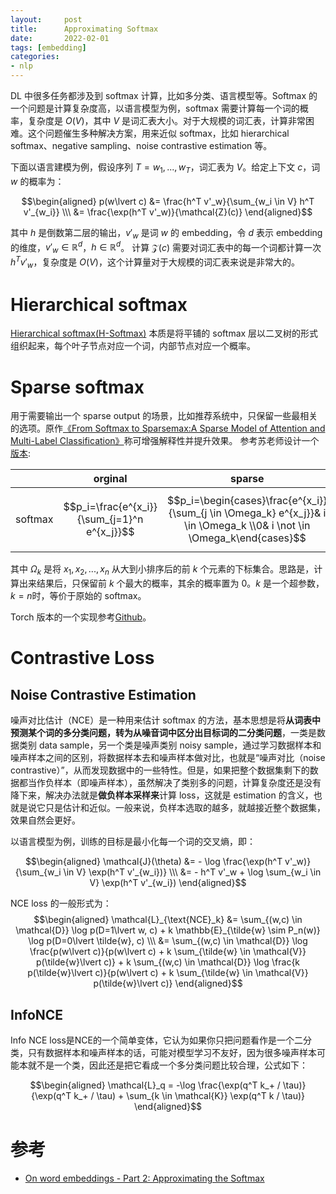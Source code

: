 ```yaml
---
layout:     post
title:      Approximating Softmax
date:       2022-02-01
tags: [embedding]
categories: 
- nlp
---
```


DL 中很多任务都涉及到 softmax 计算，比如多分类、语言模型等。Softmax 的一个问题是计算复杂度高，以语言模型为例，softmax 需要计算每一个词的概率，复杂度是 $O(V)$，其中 $V$ 是词汇表大小。对于大规模的词汇表，计算非常困难。这个问题催生多种解决方案，用来近似 softmax，比如 hierarchical softmax、negative sampling、noise contrastive estimation 等。

下面以语言建模为例，假设序列 $T = w_1, ..., w_T$，词汇表为 $V$。给定上下文  $c$，词 $w$ 的概率为：

$$\begin{aligned}
p(w\lvert c) &= \frac{h^T v'_w}{\sum_{w_i \in V} h^T v'_{w_i}} \\\
&= \frac{\exp(h^T v'_w)}{\mathcal{Z}(c)}
\end{aligned}$$

其中 $h$ 是倒数第二层的输出，$v'_w$ 是词 $w$ 的 embedding，令 $d$ 表示 embedding 的维度，$v'_w \in \mathbb{R}^d$，$h \in \mathbb{R}^d$。
计算 $\mathcal{Z}(c)$ 需要对词汇表中的每一个词都计算一次 $h^T v'_w$，复杂度是 $O(V)$，这个计算量对于大规模的词汇表来说是非常大的。

# Hierarchical softmax <span id='hierarchical-softmax'> </span>
[Hierarchical softmax(H-Softmax)](https://proceedings.neurips.cc/paper_files/paper/2008/file/1e056d2b0ebd5c878c550da6ac5d3724-Paper.pdf) 本质是将平铺的 softmax 层以二叉树的形式组织起来，每个叶子节点对应一个词，内部节点对应一个概率。



# Sparse softmax <span id='sparse-softmax'> </span>

用于需要输出一个 sparse output 的场景，比如推荐系统中，只保留一些最相关的选项。原作[《From Softmax to Sparsemax:A Sparse Model of Attention and Multi-Label Classification》](https://arxiv.org/pdf/1602.02068.pdf)称可增强解释性并提升效果。 参考苏老师设计一个[版本](https://spaces.ac.cn/archives/8046/comment-page-2):

||orginal|sparse|
|---|---|---|
|softmax|$$p_i=\frac{e^{x_i}}{\sum_{j=1}^n e^{x_j}}$$|$$p_i=\begin{cases}\frac{e^{x_i}}{\sum_{j \in \Omega_k} e^{x_j}}& i \in \Omega_k \\0& i \not \in \Omega_k\end{cases}$$|

其中 $\Omega_k$ 是将 $x_1, x_2, ..., x_n$ 从大到小排序后的前 $k$ 个元素的下标集合。思路是，计算出来结果后，只保留前 $k$ 个最大的概率，其余的概率置为 0。$k$ 是一个超参数，$k=n$时，等价于原始的 softmax。

Torch 版本的一个实现参考[Github](https://github.com/KrisKorrel/sparsemax-pytorch/blob/master/sparsemax.py)。




# Contrastive Loss

## Noise Contrastive Estimation
噪声对比估计（NCE）是一种用来估计 softmax 的方法，基本思想是将**从词表中预测某个词的多分类问题，转为从噪音词中区分出目标词的二分类问题**，一类是数据类别 data sample，另一个类是噪声类别 noisy sample，通过学习数据样本和噪声样本之间的区别，将数据样本去和噪声样本做对比，也就是“噪声对比（noise contrastive）”，从而发现数据中的一些特性。但是，如果把整个数据集剩下的数据都当作负样本（即噪声样本），虽然解决了类别多的问题，计算复杂度还是没有降下来，解决办法就是**做负样本采样来**计算 loss，这就是 estimation 的含义，也就是说它只是估计和近似。一般来说，负样本选取的越多，就越接近整个数据集，效果自然会更好。

以语言模型为例，训练的目标是最小化每一个词的交叉熵，即：

$$\begin{aligned}
\mathcal{J}(\theta) &= - \log \frac{\exp(h^T v'_w)}{\sum_{w_i \in V} \exp(h^T v'_{w_i})} \\\
&= - h^T v'_w + \log \sum_{w_i \in V} \exp(h^T v'_{w_i})
\end{aligned}$$

NCE loss 的一般形式为：
$$\begin{aligned}
\mathcal{L}_{\text{NCE}_k} &= \sum_{(w,c) \in \mathcal{D}} \log p(D=1\lvert w, c) + k \mathbb{E}_{\tilde{w} \sim P_n(w)} \log p(D=0\lvert \tilde{w}, c) \\\
&= \sum_{(w,c) \in \mathcal{D}} \log \frac{p(w\lvert c)}{p(w\lvert c) + k \sum_{\tilde{w} \in \mathcal{V}} p(\tilde{w}\lvert c)} + k \sum_{(w,c) \in \mathcal{D}} \log \frac{k p(\tilde{w}\lvert c)}{p(w\lvert c) + k \sum_{\tilde{w} \in \mathcal{V}} p(\tilde{w}\lvert c)}
\end{aligned}$$


## InfoNCE
Info NCE loss是NCE的一个简单变体，它认为如果你只把问题看作是一个二分类，只有数据样本和噪声样本的话，可能对模型学习不友好，因为很多噪声样本可能本就不是一个类，因此还是把它看成一个多分类问题比较合理，公式如下：

$$\begin{aligned}
\mathcal{L}_q = -\log \frac{\exp(q^T k_+ / \tau)}{\exp(q^T k_+ / \tau) + \sum_{k \in \mathcal{K}} \exp(q^T k / \tau)}
\end{aligned}$$

# 参考
- [On word embeddings - Part 2: Approximating the Softmax](https://www.ruder.io/word-embeddings-softmax/)